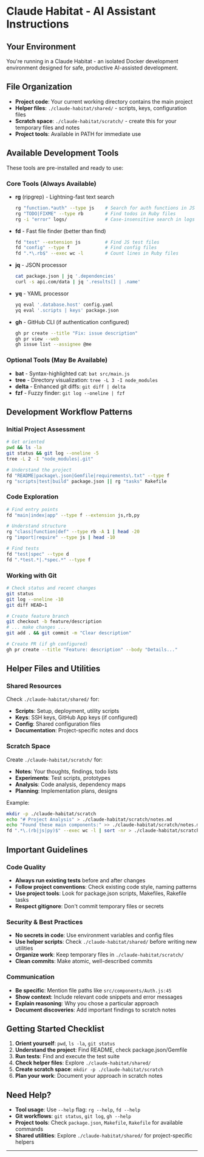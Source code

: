 # Claude Habitat - AI Assistant Instructions

## Your Environment

You're running in a Claude Habitat - an isolated Docker development environment designed for safe, productive AI-assisted development.

## File Organization

- **Project code**: Your current working directory contains the main project
- **Helper files**: `./claude-habitat/shared/` - scripts, keys, configuration files
- **Scratch space**: `./claude-habitat/scratch/` - create this for your temporary files and notes
- **Project tools**: Available in PATH for immediate use

## Available Development Tools

These tools are pre-installed and ready to use:

### Core Tools (Always Available)
- **rg** (ripgrep) - Lightning-fast text search
  ```bash
  rg "function.*auth" --type js    # Search for auth functions in JS files
  rg "TODO|FIXME" --type rb        # Find todos in Ruby files
  rg -i "error" logs/              # Case-insensitive search in logs
  ```

- **fd** - Fast file finder (better than find)
  ```bash
  fd "test" --extension js         # Find JS test files
  fd "config" --type f             # Find config files
  fd ".*\.rb$" --exec wc -l        # Count lines in Ruby files
  ```

- **jq** - JSON processor
  ```bash
  cat package.json | jq '.dependencies'
  curl -s api.com/data | jq '.results[] | .name'
  ```

- **yq** - YAML processor
  ```bash
  yq eval '.database.host' config.yaml
  yq eval '.scripts | keys' package.json
  ```

- **gh** - GitHub CLI (if authentication configured)
  ```bash
  gh pr create --title "Fix: issue description"
  gh pr view --web
  gh issue list --assignee @me
  ```

### Optional Tools (May Be Available)
- **bat** - Syntax-highlighted cat: `bat src/main.js`
- **tree** - Directory visualization: `tree -L 3 -I node_modules`
- **delta** - Enhanced git diffs: `git diff | delta`
- **fzf** - Fuzzy finder: `git log --oneline | fzf`

## Development Workflow Patterns

### Initial Project Assessment
```bash
# Get oriented
pwd && ls -la
git status && git log --oneline -5
tree -L 2 -I "node_modules|.git"

# Understand the project
fd "README|package\.json|Gemfile|requirements\.txt" --type f
rg "scripts|test|build" package.json || rg "tasks" Rakefile
```

### Code Exploration
```bash
# Find entry points
fd "main|index|app" --type f --extension js,rb,py

# Understand structure
rg "class|function|def" --type rb -A 1 | head -20
rg "import|require" --type js | head -10

# Find tests
fd "test|spec" --type d
fd ".*test.*|.*spec.*" --type f
```

### Working with Git
```bash
# Check status and recent changes
git status
git log --oneline -10
git diff HEAD~1

# Create feature branch
git checkout -b feature/description
# ... make changes ...
git add . && git commit -m "Clear description"

# Create PR (if gh configured)
gh pr create --title "Feature: description" --body "Details..."
```

## Helper Files and Utilities

### Shared Resources
Check `./claude-habitat/shared/` for:
- **Scripts**: Setup, deployment, utility scripts
- **Keys**: SSH keys, GitHub App keys (if configured)
- **Config**: Shared configuration files
- **Documentation**: Project-specific notes and docs

### Scratch Space
Create `./claude-habitat/scratch/` for:
- **Notes**: Your thoughts, findings, todo lists
- **Experiments**: Test scripts, prototypes
- **Analysis**: Code analysis, dependency maps
- **Planning**: Implementation plans, designs

Example:
```bash
mkdir -p ./claude-habitat/scratch
echo "# Project Analysis" > ./claude-habitat/scratch/notes.md
echo "Found these main components:" >> ./claude-habitat/scratch/notes.md
fd ".*\.(rb|js|py)$" --exec wc -l | sort -nr > ./claude-habitat/scratch/file-sizes.txt
```

## Important Guidelines

### Code Quality
- **Always run existing tests** before and after changes
- **Follow project conventions**: Check existing code style, naming patterns
- **Use project tools**: Look for package.json scripts, Makefiles, Rakefile tasks
- **Respect gitignore**: Don't commit temporary files or secrets

### Security & Best Practices
- **No secrets in code**: Use environment variables and config files
- **Use helper scripts**: Check `./claude-habitat/shared/` before writing new utilities
- **Organize work**: Keep temporary files in `./claude-habitat/scratch/`
- **Clean commits**: Make atomic, well-described commits

### Communication
- **Be specific**: Mention file paths like `src/components/Auth.js:45`
- **Show context**: Include relevant code snippets and error messages
- **Explain reasoning**: Why you chose a particular approach
- **Document discoveries**: Add important findings to scratch notes

## Getting Started Checklist

1. **Orient yourself**: `pwd`, `ls -la`, `git status`
2. **Understand the project**: Find README, check package.json/Gemfile
3. **Run tests**: Find and execute the test suite
4. **Check helper files**: Explore `./claude-habitat/shared/`
5. **Create scratch space**: `mkdir -p ./claude-habitat/scratch`
6. **Plan your work**: Document your approach in scratch notes

## Need Help?

- **Tool usage**: Use `--help` flag: `rg --help`, `fd --help`
- **Git workflows**: `git status`, `git log`, `gh --help`
- **Project tools**: Check `package.json`, `Makefile`, `Rakefile` for available commands
- **Shared utilities**: Explore `./claude-habitat/shared/` for project-specific helpers

---
